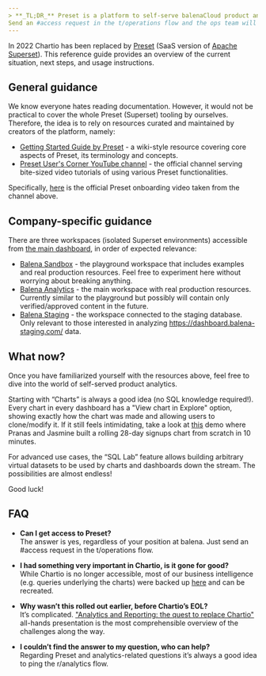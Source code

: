 ```yaml
---
> **_TL;DR_** Preset is a platform to self-serve balenaCloud product analytics (regarding fleets, devices, users, etc.) and is available to every balenista.
Send an #access request in the t/operations flow and the ops team will take care of the rest.
---
```


In 2022 Chartio has been replaced by [Preset](https://preset.io/) (SaaS version of [Apache Superset](https://superset.apache.org/)). This reference guide provides an overview of the current situation, next steps, and usage instructions.

## General guidance

We know everyone hates reading documentation. However, it would not be practical to cover the whole Preset (Superset) tooling by ourselves. Therefore, the idea is to rely on resources curated and maintained by creators of the platform, namely:
- [Getting Started Guide by Preset](https://docs.preset.io/docs/welcome-to-preset) - a wiki-style resource covering core aspects of Preset, its terminology and concepts.
- [Preset User's Corner YouTube channel](https://www.youtube.com/channel/UCzg8opP7sG8n0Mi0e8yeqAg) - the official channel serving bite-sized video tutorials of using various Preset functionalities.

Specifically, [here](https://youtu.be/hvp4NMgifqY) is the official Preset onboarding video taken from the channel above.

## Company-specific guidance

There are three workspaces (isolated Superset environments) accessible from [the main dashboard](https://manage.app.preset.io/app), in order of expected relevance:
- [Balena Sandbox](https://868c5593.us2a.app.preset.io/) - the playground workspace that includes examples and real production resources. Feel free to experiment here without worrying about breaking anything.
- [Balena Analytics](https://373617ab.us2a.app.preset.io/) - the main workspace with real production resources. Currently similar to the playground but possibly will contain only verified/approved content in the future.
- [Balena Staging](https://d0671a1a.us2a.app.preset.io/) - the workspace connected to the staging database. Only relevant to those interested in analyzing https://dashboard.balena-staging.com/ data.

## What now?

Once you have familiarized yourself with the resources above, feel free to dive into the world of self-served product analytics.

Starting with “Charts” is always a good idea (no SQL knowledge required!). Every chart in every dashboard has a "View chart in Explore" option, showing exactly how the chart was made and allowing users to clone/modify it.
If it still feels intimidating, take a look at [this](https://drive.google.com/file/d/1t7Tl_kQzRyvt7WR9rZXHMCgnci95YS6c) demo where Pranas and Jasmine built a rolling 28-day signups chart from scratch in 10 minutes.

For advanced use cases, the “SQL Lab” feature allows building arbitrary virtual datasets to be used by charts and dashboards down the stream. The possibilities are almost endless!

Good luck!

## FAQ

- **Can I get access to Preset?**  
The answer is yes, regardless of your position at balena. Just send an #access request in the t/operations flow.

- **I had something very important in Chartio, is it gone for good?**  
While Chartio is no longer accessible, most of our business intelligence (e.g. queries underlying the charts) were backed up [here](https://github.com/balena-io/analytics-pipeline/tree/master/chartio/backup) and can be recreated.

- **Why wasn’t this rolled out earlier, before Chartio’s EOL?**  
It’s complicated. ["Analytics and Reporting: the quest to replace Chartio"](https://github.com/balena-io/balena-io/wiki/All-hands-presentations#fri-january-28--2022-analytics-and-reporting-the-quest-to-replace-chartio) all-hands presentation is the most comprehensible overview of the challenges along the way.

- **I couldn’t find the answer to my question, who can help?**  
Regarding Preset and analytics-related questions it’s always a good idea to ping the r/analytics flow.